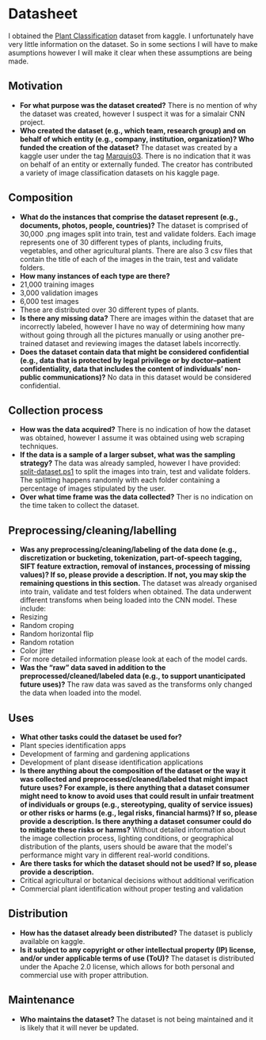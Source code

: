 # Datasheet

I obtained the [Plant Classification](https://www.kaggle.com/datasets/marquis03/plants-classification) dataset from kaggle. I unfortunately have very little information on the dataset. So in some sections I will have to make asumptions however I will make it clear when these assumptions are being made. 

## Motivation

- <b>For what purpose was the dataset created?</b> There is no mention of why the dataset was created, however I suspect it was for a simalair CNN project. 
- <b>Who created the dataset (e.g., which team, research group) and on behalf of which entity (e.g., company, institution, organization)? Who funded the creation of the dataset?</b> The dataset was created by a kaggle user under the tag [Marquis03](https://www.kaggle.com/marquis03). There is no indication that it was on behalf of an entity or externally funded. The creator has contributed a variety of image classification datasets on his kaggle page. 

 
## Composition

- <b>What do the instances that comprise the dataset represent (e.g., documents, photos, people, countries)?</b> The dataset is comprised of 30,000 .png images split into train, test and validate folders. Each image represents one of 30 different types of plants, including fruits, vegetables, and other agricultural plants. There are also 3 csv files that contain the title of each of the images in the train, test and validate folders.
- <b>How many instances of each type are there?</b>
 - 21,000 training images
 - 3,000 validation images
 - 6,000 test images
 - These are distributed over 30 different types of plants.
- <b>Is there any missing data?</b> There are images within the dataset that are incorrectly labeled, however I have no way of determining how many without going through all the pictures manually or using another pre-trained dataset and reviewing images the dataset labels incorrectly. 
- <b>Does the dataset contain data that might be considered confidential (e.g., data that is protected by legal privilege or by    doctor–patient confidentiality, data that includes the content of individuals’ non-public communications)?</b> No data in this dataset would be considered confidential. 

## Collection process

- <b>How was the data acquired?</b> There is no indication of how the dataset was obtained, however I assume it was obtained using web scraping techniques.  
- <b>If the data is a sample of a larger subset, what was the sampling strategy?</b> The data was already sampled, however I have provided: [split-dataset.ps1](https://github.com/jefftl/Capstone-Project-2024/blob/main/src/split-dataset.ps1) to split the images into train, test and validate folders. The splitting happens randomly with each folder containing a percentage of images stipulated by the user. 
- <b>Over what time frame was the data collected?</b> Ther is no indication on the time taken to collect the dataset. 

## Preprocessing/cleaning/labelling

- <b>Was any preprocessing/cleaning/labeling of the data done (e.g., discretization or bucketing, tokenization, part-of-speech tagging, SIFT feature extraction, removal of instances, processing of missing values)? If so, please provide a description. If not, you may skip the remaining questions in this section.</b> The dataset was already organised into train, validate and test folders when obtained. The data underwent different transfoms when being loaded into the CNN model. These include:
 - Resizing
 - Random croping
 - Random horizontal flip
 - Random rotation
 - Color jitter
 - For more detailed information please look at each of the model cards.
- <b>Was the “raw” data saved in addition to the preprocessed/cleaned/labeled data (e.g., to support unanticipated future uses)?</b> The raw data was saved as the transforms only changed the data when loaded into the model. 
 
## Uses

- <b>What other tasks could the dataset be used for?</b>
 - Plant species identification apps
 - Development of farming and gardening applications
 - Development of plant disease identification applications
- <b>Is there anything about the composition of the dataset or the way it was collected and preprocessed/cleaned/labeled that might impact future uses? For example, is there anything that a dataset consumer might need to know to avoid uses that could result in unfair treatment of individuals or groups (e.g., stereotyping, quality of service issues) or other risks or harms (e.g., legal risks, financial harms)? If so, please provide a description. Is there anything a dataset consumer could do to mitigate these risks or harms?</b>  Without detailed information about the image collection process, lighting conditions, or geographical distribution of the plants, users should be aware that the model's performance might vary in different real-world conditions.
- <b>Are there tasks for which the dataset should not be used? If so, please provide a description.</b>
 - Critical agricultural or botanical decisions without additional verification
 - Commercial plant identification without proper testing and validation

## Distribution

- <b>How has the dataset already been distributed?</b> The dataset is publicly available on kaggle. 
- <b>Is it subject to any copyright or other intellectual property (IP) license, and/or under applicable terms of use (ToU)?</b> The dataset is distributed under the Apache 2.0 license, which allows for both personal and commercial use with proper attribution. 

## Maintenance

- <b>Who maintains the dataset?</b> The dataset is not being maintained and it is likely that it will never be updated. 

